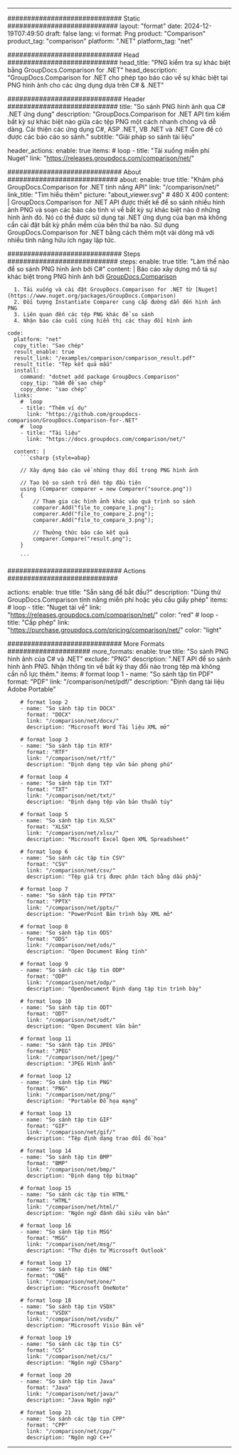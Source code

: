 
---
############################# Static ############################
layout: "format"
date:  2024-12-19T07:49:50
draft: false
lang: vi
format: Png
product: "Comparison"
product_tag: "comparison"
platform: ".NET"
platform_tag: "net"

############################# Head ############################
head_title: "PNG kiểm tra sự khác biệt bằng GroupDocs.Comparison for .NET"
head_description: "GroupDocs.Comparison for .NET cho phép tạo báo cáo về sự khác biệt tại PNG hình ảnh cho các ứng dụng dựa trên C# & .NET"

############################# Header ############################
title: "So sánh PNG hình ảnh qua C# .NET ứng dụng" 
description: "GroupDocs.Comparison for .NET API tìm kiếm bất kỳ sự khác biệt nào giữa các tệp PNG một cách nhanh chóng và dễ dàng. Cải thiện các ứng dụng C#, ASP .NET, VB .NET và .NET Core để có được các báo cáo so sánh."
subtitle: "Giải pháp so sánh tài liệu" 

header_actions:
  enable: true
  items:
    #  loop
    - title: "Tải xuống miễn phí Nuget"
      link: "https://releases.groupdocs.com/comparison/net/"
      
############################# About ############################
about:
    enable: true
    title: "Khám phá GroupDocs.Comparison for .NET tính năng API"
    link: "/comparison/net/"
    link_title: "Tìm hiểu thêm"
    picture: "about_viewer.svg" # 480 X 400
    content: |
       GroupDocs.Comparison for .NET API được thiết kế để so sánh nhiều hình ảnh PNG và soạn các báo cáo tinh vi về bất kỳ sự khác biệt nào ở những hình ảnh đó. Nó có thể được sử dụng tại .NET ứng dụng của bạn mà không cần cài đặt bất kỳ phần mềm của bên thứ ba nào. Sử dụng GroupDocs.Comparison for .NET bằng cách thêm một vài dòng mã với nhiều tính năng hữu ích ngay lập tức.

############################# Steps ############################
steps:
    enable: true
    title: "Làm thế nào để so sánh PNG hình ảnh bởi C#"
    content: |
      Báo cáo xây dựng mô tả sự khác biệt trong PNG hình ảnh bởi [GroupDocs.Comparison](https://products.groupdocs.com/comparison/net/)
      
      1. Tải xuống và cài đặt GroupDocs.Comparison for .NET từ [Nuget](https://www.nuget.org/packages/GroupDocs.Comparison)
      2. Đối tượng Instantiate Comparer cung cấp đường dẫn đến hình ảnh PNG
      3. Liên quan đến các tệp PNG khác để so sánh
      4. Nhận báo cáo cuối cùng hiển thị các thay đổi hình ảnh
   
    code:
      platform: "net"
      copy_title: "Sao chép"
      result_enable: true
      result_link: "/examples/comparison/comparison_result.pdf"
      result_title: "Tệp kết quả mẫu"
      install:
        command: "dotnet add package GroupDocs.Comparison"
        copy_tip: "bấm để sao chép"
        copy_done: "sao chép"
      links:
        #  loop
        - title: "Thêm ví dụ"
          link: "https://github.com/groupdocs-comparison/GroupDocs.Comparison-for-.NET"
        #  loop
        - title: "Tài liệu"
          link: "https://docs.groupdocs.com/comparison/net/"
          
      content: |
        ```csharp {style=abap}

        // Xây dựng báo cáo về những thay đổi trong PNG hình ảnh

        // Tạo bộ so sánh trỏ đến tệp đầu tiên
        using (Comparer comparer = new Comparer("source.png"))
        {
            // Tham gia các hình ảnh khác vào quá trình so sánh
        	comparer.Add("file_to_compare_1.png");
            comparer.Add("file_to_compare_2.png");
            comparer.Add("file_to_compare_3.png");

            // Thưởng thức báo cáo kết quả
            comparer.Compare("result.png"); 
        }
        
        ```            

############################# Actions ############################

actions:
  enable: true
  title: "Sẵn sàng để bắt đầu?"
  description: "Dùng thử GroupDocs.Comparison tính năng miễn phí hoặc yêu cầu giấy phép"
  items:
    #  loop
    - title: "Nuget tải về"
      link: "https://releases.groupdocs.com/comparison/net/"
      color: "red"
        #  loop
    - title: "Cấp phép"
      link: "https://purchase.groupdocs.com/pricing/comparison/net/"
      color: "light"


############################# More Formats #####################
more_formats:
    enable: true
    title: "So sánh PNG hình ảnh của C# và .NET"
    exclude: "PNG"
    description: ".NET API để so sánh hình ảnh PNG. Nhận thông tin về bất kỳ thay đổi nào trong tệp mà không cần nỗ lực thêm."
    items: 
        # format loop 1
        - name: "So sánh tập tin PDF"
          format: "PDF"
          link: "/comparison/net/pdf/"
          description: "Định dạng tài liệu Adobe Portable"

        # format loop 2
        - name: "So sánh tập tin DOCX"
          format: "DOCX"
          link: "/comparison/net/docx/"
          description: "Microsoft Word Tài liệu XML mở"

        # format loop 3
        - name: "So sánh tập tin RTF"
          format: "RTF"
          link: "/comparison/net/rtf/"
          description: "Định dạng tệp văn bản phong phú"

        # format loop 4
        - name: "So sánh tập tin TXT"
          format: "TXT"
          link: "/comparison/net/txt/"
          description: "Định dạng tệp văn bản thuần túy"

        # format loop 5
        - name: "So sánh tập tin XLSX"
          format: "XLSX"
          link: "/comparison/net/xlsx/"
          description: "Microsoft Excel Open XML Spreadsheet"

        # format loop 6
        - name: "So sánh các tập tin CSV"
          format: "CSV"
          link: "/comparison/net/csv/"
          description: "Tệp giá trị được phân tách bằng dấu phẩy"

        # format loop 7
        - name: "So sánh tập tin PPTX"
          format: "PPTX"
          link: "/comparison/net/pptx/"
          description: "PowerPoint Bản trình bày XML mở"

        # format loop 8
        - name: "So sánh tập tin ODS"
          format: "ODS"
          link: "/comparison/net/ods/"
          description: "Open Document Bảng tính"

        # format loop 9
        - name: "So sánh các tập tin ODP"
          format: "ODP"
          link: "/comparison/net/odp/"
          description: "OpenDocument Định dạng tập tin trình bày"

        # format loop 10
        - name: "So sánh tập tin ODT"
          format: "ODT"
          link: "/comparison/net/odt/"
          description: "Open Document Văn bản"

        # format loop 11
        - name: "So sánh tập tin JPEG"
          format: "JPEG"
          link: "/comparison/net/jpeg/"
          description: "JPEG Hình ảnh"

        # format loop 12
        - name: "So sánh tập tin PNG"
          format: "PNG"
          link: "/comparison/net/png/"
          description: "Portable Đồ họa mạng"

        # format loop 13
        - name: "So sánh tập tin GIF"
          format: "GIF"
          link: "/comparison/net/gif/"
          description: "Tệp định dạng trao đổi đồ họa"

        # format loop 14
        - name: "So sánh tập tin BMP"
          format: "BMP"
          link: "/comparison/net/bmp/"
          description: "Định dạng tệp bitmap"

        # format loop 15
        - name: "So sánh các tập tin HTML"
          format: "HTML"
          link: "/comparison/net/html/"
          description: "Ngôn ngữ đánh dấu siêu văn bản"

        # format loop 16
        - name: "So sánh tập tin MSG"
          format: "MSG"
          link: "/comparison/net/msg/"
          description: "Thư điện tử Microsoft Outlook"

        # format loop 17
        - name: "So sánh tập tin ONE"
          format: "ONE"
          link: "/comparison/net/one/"
          description: "Microsoft OneNote"

        # format loop 18
        - name: "So sánh tập tin VSDX"
          format: "VSDX"
          link: "/comparison/net/vsdx/"
          description: "Microsoft Visio Bản vẽ"

        # format loop 19
        - name: "So sánh các tập tin CS"
          format: "CS"
          link: "/comparison/net/cs/"
          description: "Ngôn ngữ CSharp"

        # format loop 20
        - name: "So sánh tập tin Java"
          format: "Java"
          link: "/comparison/net/java/"
          description: "Java Ngôn ngữ"
          
        # format loop 21
        - name: "So sánh các tập tin CPP"
          format: "CPP"
          link: "/comparison/net/cpp/"
          description: "Ngôn ngữ C++"
---